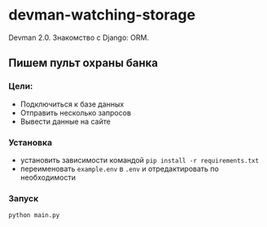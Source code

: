 # devman-watching-storage
Devman 2.0. Знакомство с Django: ORM. 

## Пишем пульт охраны банка

### Цели:
- Подключиться к базе данных
- Отправить несколько запросов
- Вывести данные на сайте

### Установка
- установить зависимости командой `pip install -r requirements.txt`
- переименовать `example.env` в `.env` и отредактировать по необходимости

### Запуск
 `python main.py`
